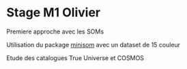 # Stage M1 Olivier




Premiere approche avec les SOMs

Utilisation du package [minisom](https://github.com/JustGlowing/minisom) avec un dataset de 15 couleur


Etude des catalogues True Universe et COSMOS